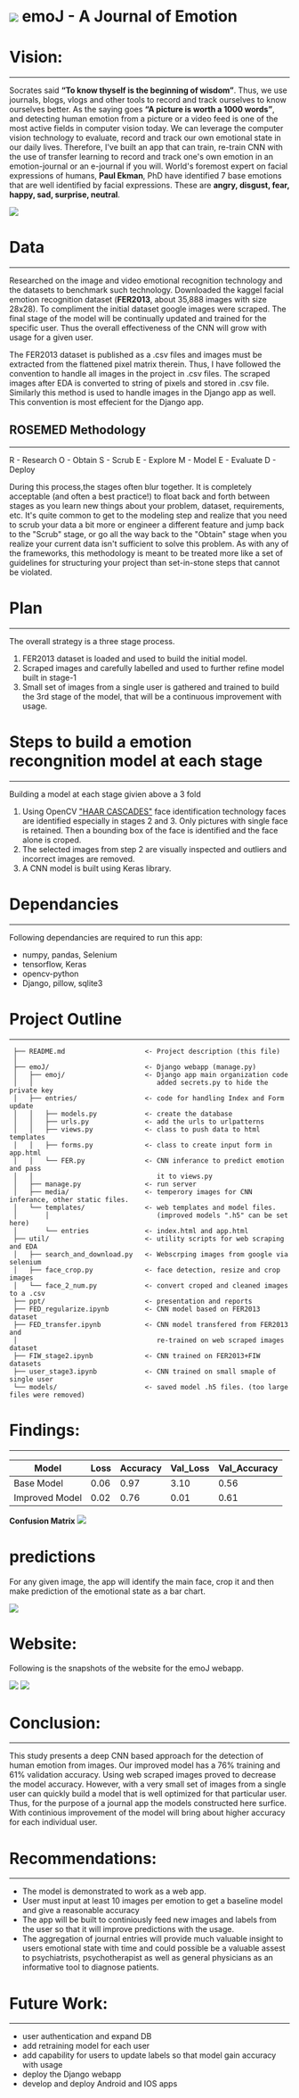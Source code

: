 # ![](./ppt/myLogo.png) emoJ - A Journal of Emotion


# Vision:
------------
Socrates said **“To know thyself is the beginning of wisdom”**. Thus, we use journals, blogs, vlogs and other tools to record and track ourselves to know ourselves better. As the saying goes **“A picture is worth a 1000 words”**, and detecting human emotion from a picture or a video feed is one of the most active fields in computer vision today.  We can leverage the computer vision technology to evaluate, record and track our own emotional state in our daily lives. Therefore, I've built an app that can train, re-train CNN with the use of transfer learning to record and track one's own emotion in an emotion-journal or an e-journal if you will. 
World's foremost expert on facial expressions of humans, **Paul Ekman**, PhD have identified 7 base emotions that are well identified by facial expressions. These are **angry, disgust, fear, happy, sad, surprise, neutral**. 

![](./ppt/chandler.png)  

# Data
------------
Researched on the image and video emotional recognition technology and the datasets to benchmark such technology. Downloaded the kaggel facial emotion recognition dataset (**FER2013**, about 35,888 images with size 28x28). To compliment the initial dataset google images were scraped. The final stage of the model will be continually updated and trained for the specific user. Thus the overall effectiveness of the CNN will grow with usage for a given user.

The FER2013 dataset is published as a .csv files and images must be extracted from the flattened pixel matrix therein. Thus, I have followed the convention to handle all images in the project in .csv files. The scraped images after EDA is converted to string of pixels and stored in .csv file. Similarly this method is used to handle images in the Django app as well. This convention is most effecient for the Django app. 


## ROSEMED Methodology 
------------
R - Research O - Obtain S - Scrub E - Explore M - Model E - Evaluate D - Deploy  

During this process,the stages often blur together. It is completely acceptable (and often a best practice!) to float back and forth between stages as you learn new things about your problem, dataset, requirements, etc. It's quite common to get to the modeling step and realize that you need to scrub your data a bit more or engineer a different feature and jump back to the "Scrub" stage, or go all the way back to the "Obtain" stage when you realize your current data isn't sufficient to solve this problem. As with any of the frameworks, this methodology is meant to be treated more like a set of guidelines for structuring your project than set-in-stone steps that cannot be violated.  


# Plan
------------
The overall strategy is a three stage process. 
1. FER2013 dataset is loaded and used to build the initial model. 
2. Scraped images and carefully labelled and used to further refine model built in stage-1
3. Small set of images from a single user is gathered and trained to build the 3rd stage of the model, that will be a continuous improvement with usage. 


# Steps to build a emotion recongnition model at each stage
------------
Building a model at each stage givien above a 3 fold
1. Using OpenCV ["HAAR CASCADES"](https://github.com/opencv/opencv/tree/master/data/haarcascades) face identification technology faces are identified especially in stages 2 and 3. Only pictures with single face is retained. Then a bounding box of the face is identified and the face alone is croped. 
2. The selected images from step 2 are visually inspected and outliers and incorrect images are removed. 
3. A CNN model is built using Keras library. 


# Dependancies
------------
Following dependancies are required to run this app:

- numpy, pandas, Selenium
- tensorflow, Keras
- opencv-python
- Django, pillow, sqlite3


# Project Outline
------------

     ├── README.md                    <- Project description (this file)
     │ 
     ├── emoJ/                        <- Django webapp (manage.py) 
     │   ├── emoj/                    <- Django app main organization code 
     │   │                               added secrets.py to hide the private key 
     │   ├── entries/                 <- code for handling Index and Form update 
     │   │   ├── models.py            <- create the database
     │   │   ├── urls.py              <- add the urls to urlpatterns
     │   │   ├── views.py	          <- class to push data to html templates
     │   │   ├── forms.py             <- class to create input form in app.html
     │   │   └── FER.py               <- CNN inferance to predict emotion and pass 
     │   │                               it to views.py
     │   ├── manage.py                <- run server           
     │   ├── media/                   <- temperory images for CNN inferance, other static files.    
     │   └── templates/               <- web templates and model files. 
     │       │                           (improved models ".h5" can be set here)
     │       └── entries              <- index.html and app.html                        
     ├── util/                        <- utility scripts for web scraping and EDA
     │   ├── search_and_download.py   <- Webscrping images from google via selenium
     │   ├── face_crop.py             <- face detection, resize and crop images 
     │   └── face_2_num.py            <- convert croped and cleaned images to a .csv                       
     ├── ppt/                         <- presentation and reports                        
     ├── FED_regularize.ipynb         <- CNN model based on FER2013 dataset                       
     ├── FED_transfer.ipynb           <- CNN model transfered from FER2013 and 
     │                                   re-trained on web scraped images dataset 
     ├── FIW_stage2.ipynb             <- CNN trained on FER2013+FIW datasets 
     ├── user_stage3.ipynb            <- CNN trained on small smaple of single user   
     └── models/                      <- saved model .h5 files. (too large files were removed)


# Findings:
------------

Model|Loss|Accuracy|Val_Loss|Val_Accuracy
-----|----|--------|--------|------------
Base Model|0.06|0.97|3.10|0.56
Improved Model|0.02|0.76|0.01|0.61


__Confusion Matrix__
![](./ppt/cm.png)

# predictions 
For any given image, the app will identify the main face, crop it and then make prediction of the emotional state as a bar chart. 

![](./ppt/happy.jpg) 

# Website:
Following is the snapshots of the website for the emoJ webapp. 

![](./ppt/website_index.PNG) 
![](./ppt/website_form.png) 


# Conclusion:  
------------
This study presents a deep CNN based approach for the detection of human emotion from images. Our improved model has a 76% training and 61% validation accuracy. Using web scraped images proved to decrease the model accuracy. However, with a very small set of images from a single user can quickly build a model that is well optimized for that particular user. Thus, for the purpose of a journal app the models constructed here surfice. With continious improvement of the model will bring about higher accuracy for each individual user. 

# Recommendations:  
------------
- The model is demonstrated to work as a web app. 
- User must input at least 10 images per emotion to get a baseline model and give a reasonable accuracy
- The app will be built to continiously feed new images and labels from the user so that it will improve predictions 
  with the usage.
- The aggregation of journal entries will provide much valuable insight to users emotional state with time and could possible be a valuable assest to psychiatrists, psychotherapist as well as general physicians as an informative tool to diagnose patients. 


# Future Work:
------------
- user authentication and expand DB 
- add retraining model for each user 
- add capability for users to update labels so that model gain accuracy with usage
- deploy the Django webapp 
- develop and deploy Android and IOS apps 

